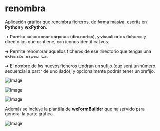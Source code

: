 # renombra

Aplicación gráfica que renombra ficheros, de forma masiva, escrita en **Python** y **wxPython**.

➔ Permite seleccionar  carpetas (directorios), y visualiza los ficheros y directorios que contiene, con iconos identificativos.

➔ Permite renombrar aquellos ficheros de ese directorio que tengan una extensión específica. 

➔ El nombre de los nuevos ficheros tendrán un sufijo (que será un número secuencial a partir de uno dado), y opcionalmente podrán tener un prefijo.


![Image](https://user-images.githubusercontent.com/15666893/223502038-a36f2c99-e67a-4740-9ce2-50be80d8b575.png)


![Image](https://user-images.githubusercontent.com/15666893/223502071-89f33e5a-39de-4488-9971-3665bce82138.png)


![Image](https://user-images.githubusercontent.com/15666893/223502177-0158d808-018b-4f6d-bf7c-f33a5c6b99be.png)

Además se incluye la plantilla de **wxFormBuilder** que ha servido para generar la parte gráfica.

![Image](https://user-images.githubusercontent.com/15666893/223502536-97ae7f1b-13e0-40fb-8f94-39ee00db4d3e.png)



